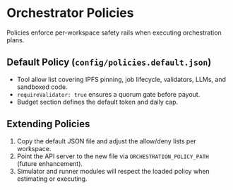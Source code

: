 # Orchestrator Policies

Policies enforce per-workspace safety rails when executing orchestration plans.

## Default Policy (`config/policies.default.json`)

* Tool allow list covering IPFS pinning, job lifecycle, validators, LLMs, and sandboxed code.
* `requireValidator: true` ensures a quorum gate before payout.
* Budget section defines the default token and daily cap.

## Extending Policies

1. Copy the default JSON file and adjust the allow/deny lists per workspace.
2. Point the API server to the new file via `ORCHESTRATION_POLICY_PATH` (future enhancement).
3. Simulator and runner modules will respect the loaded policy when estimating or executing.

